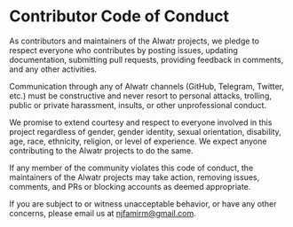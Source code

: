# Contributor Code of Conduct

As contributors and maintainers of the Alwatr projects, we pledge to respect everyone who contributes by posting issues, updating documentation, submitting pull requests, providing feedback in comments, and any other activities.

Communication through any of Alwatr channels (GitHub, Telegram, Twitter, etc.) must be constructive and never resort to personal attacks, trolling, public or private harassment, insults, or other unprofessional conduct.

We promise to extend courtesy and respect to everyone involved in this project regardless of gender, gender identity, sexual orientation, disability, age, race, ethnicity, religion, or level of experience. We expect anyone contributing to the Alwatr projects to do the same.

If any member of the community violates this code of conduct, the maintainers of the Alwatr projects may take action, removing issues, comments, and PRs or blocking accounts as deemed appropriate.

If you are subject to or witness unacceptable behavior, or have any other concerns, please email us at [njfamirm@gmail.com](mailto:njfamirm@gmail.com).

